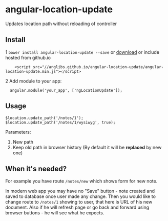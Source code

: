 # angular-location-update

Updates location path without reloading of controller

## Install

1 `bower install angular-location-update --save` or [download](http://anglibs.github.io/angular-location-update/angular-location-update.min.js) or include hosted from github.io
````
    <script src="//anglibs.github.io/angular-location-update/angular-location-update.min.js"></script>
````

2 Add module to your app:
````
  angular.module('your_app', ['ngLocationUpdate']);
````

## Usage

````
$location.update_path('/notes/1');
$location.update_path('/notes/1/wysiwyg', true);
````
Parameters:
 1. New path
 1. Keep old path in browser history (By default it will be **replaced** by new one)

## When it's needed?

For example you have route `/notes/new` which shows form for new note.

In modern web app you may have no "Save" button - note created and saved to database once user made any change.
Then you would like to change route to `/notes/1` showing to user, that here is URL of his new document.
Also if he will refresh page or go back and forward using browser buttons - he will see what he expects.

